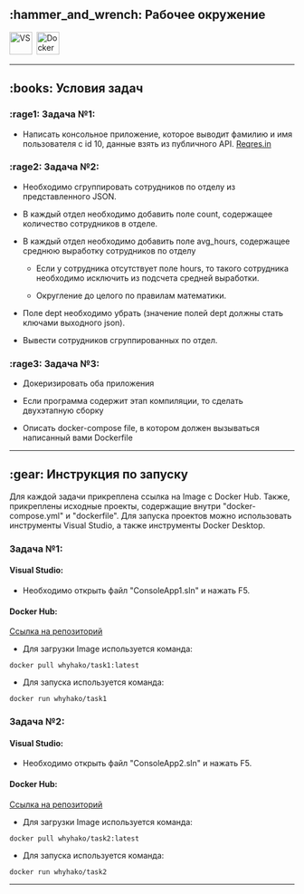 <h2>
	:hammer_and_wrench: Рабочее окружение
</h2>
	<div>
	<img src="https://visualstudio.microsoft.com/wp-content/uploads/2021/10/Product-Icon.svg" title="VS" alt="VS" width="40" height="40"/>&nbsp;
	<img src="https://cdn-icons-png.flaticon.com/512/5969/5969059.png" title="Docker" alt="Docker" width="40" height="40"/>&nbsp;
	</div>
	
---

<h2>
	:books: Условия задач
</h2>

### :rage1: Задача №1:

- Написать консольное приложение, которое выводит фамилию и имя пользователя с id 10, данные взять из публичного API.
[Reqres.in](https://reqres.in/)

### :rage2: Задача №2:

- Необходимо сгруппировать сотрудников по отделу из представленного JSON. 
	
- В каждый отдел необходимо добавить поле count, содержащее количество сотрудников в отделе.
	
- В каждый отдел необходимо добавить поле avg_hours, содержащее среднюю выработку сотрудников по отделу
	
	- Если у сотрудника отсутствует поле hours, то такого сотрудника необходимо исключить из подсчета средней выработки.
		
	- Округление до целого по правилам математики.
		
- Поле dept необходимо убрать (значение полей dept должны стать ключами выходного json).
	
- Вывести сотрудников сгруппированных по отдел.
	
### :rage3: Задача №3:

- Докеризировать оба приложения
	
- Если программа содержит этап компиляции, то сделать двухэтапную сборку
	
- Описать docker-compose file, в котором должен вызываться написанный вами Dockerfile

---

<h2>
	:gear: Инструкция по запуску
</h2>

Для каждой задачи прикреплена ссылка на Image с Docker Hub. Также, прикреплены исходные проекты, содержащие внутри "docker-compose.yml" и "dockerfile".
Для запуска проектов можно использовать инструменты Visual Studio, а также инструменты Docker Desktop.

### Задача №1:

<h4>	
Visual Studio: 
</h4>

- Необходимо открыть файл "ConsoleApp1.sln" и нажать F5.

<h4>	
Docker Hub: 
</h4>

[Ссылка на репозиторий](https://hub.docker.com/r/whyhako/task1)

- Для загрузки Image используется команда:

`docker pull whyhako/task1:latest`

- Для запуска используется команда:

`docker run whyhako/task1`

### Задача №2:

<h4>	
Visual Studio: 
</h4>

- Необходимо открыть файл "ConsoleApp2.sln" и нажать F5.

<h4>	
Docker Hub: 
</h4>

[Ссылка на репозиторий](https://hub.docker.com/r/whyhako/task2)

- Для загрузки Image используется команда:

`docker pull whyhako/task2:latest`

- Для запуска используется команда:

`docker run whyhako/task2`

---

